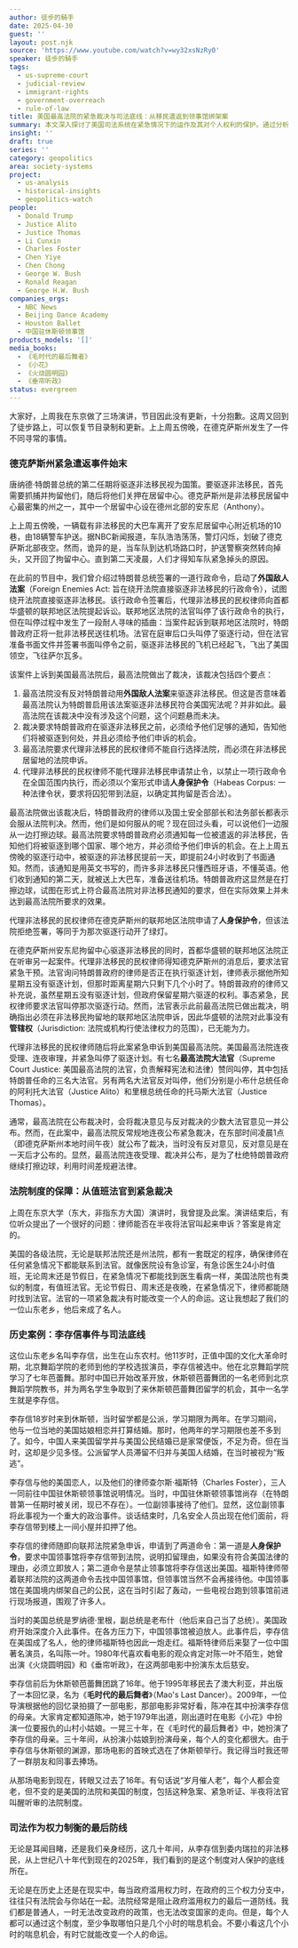 ```yaml
---
author: 徒步的騎手
date: 2025-04-30
guest: ''
layout: post.njk
source: 'https://www.youtube.com/watch?v=wy32xsNzRy0'
speaker: 徒步的騎手
tags:
  - us-supreme-court
  - judicial-review
  - immigrant-rights
  - government-overreach
  - rule-of-law
title: 美国最高法院的紧急裁决与司法底线：从移民遣返到领事馆绑架案
summary: 本文深入探讨了美国司法系统在紧急情况下的运作及其对个人权利的保护。通过分析美国最高法院连夜叫停非法移民遣返的案例，揭示了政府试图规避法律的策略与法院的制衡作用。文章还回顾了上世纪80年代中国驻休斯顿领事馆绑架中国公民李存信事件中法院的紧急介入，强调了司法机构作为阻止政府滥用权力、保障个人自由的最后一道防线的重要性。无论时代如何变迁，美国法院制度对公民权利的保障始终如一。
insight: ''
draft: true
series: ''
category: geopolitics
area: society-systems
project:
  - us-analysis
  - historical-insights
  - geopolitics-watch
people:
  - Donald Trump
  - Justice Alito
  - Justice Thomas
  - Li Cunxin
  - Charles Foster
  - Chen Yiye
  - Chen Chong
  - George W. Bush
  - Ronald Reagan
  - George H.W. Bush
companies_orgs:
  - NBC News
  - Beijing Dance Academy
  - Houston Ballet
  - 中国驻休斯顿领事馆
products_models: '[]'
media_books:
  - 《毛时代的最后舞者》
  - 《小花》
  - 《火烧圆明园》
  - 《垂帘听政》
status: evergreen
---
```


大家好，上周我在东京做了三场演讲，节目因此没有更新，十分抱歉。这周又回到了徒步路上，可以恢复节目录制和更新。上上周五傍晚，在德克萨斯州发生了一件不同寻常的事情。

### 德克萨斯州紧急遣返事件始末

唐纳德·特朗普总统的第二任期将驱逐非法移民视为国策。要驱逐非法移民，首先需要抓捕并拘留他们，随后将他们关押在居留中心。德克萨斯州是非法移民居留中心最密集的州之一，其中一个居留中心设在德州北部的安东尼（Anthony）。

上上周五傍晚，一辆载有非法移民的大巴车离开了安东尼居留中心附近机场的10巷，由18辆警车护送。据NBC新闻报道，车队浩浩荡荡，警灯闪烁，划破了德克萨斯北部夜空。然而，诡异的是，当车队到达机场路口时，护送警察突然转向掉头，又开回了拘留中心。直到第二天凌晨，人们才得知车队紧急掉头的原因。

在此前的节目中，我们曾介绍过特朗普总统签署的一道行政命令，启动了**外国敌人法案**（Foreign Enemies Act: 旨在绕开法院直接驱逐非法移民的行政命令），试图绕开法院直接驱逐非法移民。该行政命令签署后，代理非法移民的民权律师向首都华盛顿的联邦地区法院提起诉讼。联邦地区法院的法官叫停了该行政命令的执行，但在叫停过程中发生了一段耐人寻味的插曲：当案件起诉到联邦地区法院时，特朗普政府正将一批非法移民送往机场。法官在庭审后口头叫停了驱逐行动，但在法官准备书面文件并签署书面叫停令之前，驱逐非法移民的飞机已经起飞，飞出了美国领空，飞往萨尔瓦多。

该案件上诉到美国最高法院后，最高法院做出了裁决，该裁决包括四个要点：
1.  最高法院没有反对特朗普动用**外国敌人法案**来驱逐非法移民。但这是否意味着最高法院认为特朗普启用该法案驱逐非法移民符合美国宪法呢？并非如此。最高法院在该裁决中没有涉及这个问题，这个问题悬而未决。
2.  裁决要求特朗普政府在驱逐非法移民之前，必须给予他们足够的通知，告知他们将被驱逐到何处，并且必须给予他们申诉的机会。
3.  最高法院要求代理非法移民的民权律师不能自行选择法院，而必须在非法移民居留地的法院申诉。
4.  代理非法移民的民权律师不能代理非法移民申请禁止令，以禁止一项行政命令在全国范围内执行，而必须以个案形式申请**人身保护令**（Habeas Corpus: 一种法律令状，要求将囚犯带到法庭，以确定其拘留是否合法）。

最高法院做出该裁决后，特朗普政府的律师以及国土安全部部长和法务部长都表示会服从法院判决。然而，他们是如何服从的呢？现在回过头看，可以说他们一边服从一边打擦边球。最高法院要求特朗普政府必须通知每一位被遣返的非法移民，告知他们将被驱逐到哪个国家、哪个地方，并必须给予他们申诉的机会。在上上周五傍晚的驱逐行动中，被驱逐的非法移民提前一天，即提前24小时收到了书面通知。然而，该通知是用英文书写的，而许多非法移民只懂西班牙语，不懂英语。他们收到通知的第二天，就被送上大巴车，准备送往机场。特朗普政府这显然是在打擦边球，试图在形式上符合最高法院对非法移民通知的要求，但在实际效果上并未达到最高法院所要求的效果。

代理非法移民的民权律师在德克萨斯州的联邦地区法院申请了**人身保护令**，但该法院拒绝签署，等同于为那次驱逐行动开了绿灯。

在德克萨斯州安东尼拘留中心驱逐非法移民的同时，首都华盛顿的联邦地区法院正在听审另一起案件。代理非法移民的民权律师得知德克萨斯州的消息后，要求法官紧急干预。法官询问特朗普政府的律师是否正在执行驱逐计划，律师表示据他所知星期五没有驱逐计划，但那时距离星期六只剩下几个小时了。特朗普政府的律师又补充说，虽然星期五没有驱逐计划，但政府保留星期六驱逐的权利。事态紧急，民权律师要求法官叫停那次驱逐行动。然而，法官表示此前最高法院已做出裁决，明确指出必须在非法移民拘留地的联邦地区法院申诉，因此华盛顿的法院对此事没有**管辖权**（Jurisdiction: 法院或机构行使法律权力的范围），已无能为力。

代理非法移民的民权律师随后将此案紧急申诉到美国最高法院。美国最高法院连夜受理、连夜审理，并紧急叫停了驱逐计划。有七名**最高法院大法官**（Supreme Court Justice: 美国最高法院的法官，负责解释宪法和法律）赞同叫停，其中包括特朗普任命的三名大法官。另有两名大法官反对叫停，他们分别是小布什总统任命的阿利托大法官（Justice Alito）和里根总统任命的托马斯大法官（Justice Thomas）。

通常，最高法院在公布裁决时，会将裁决意见与反对裁决的少数大法官意见一并公布。然而，在此案中，最高法院反常规地连夜公布紧急裁决，在东部时间凌晨1点（即德克萨斯州本地时间午夜）就公布了裁决，当时没有反对意见，反对意见是在一天后才公布的。显然，最高法院连夜受理、裁决并公布，是为了杜绝特朗普政府继续打擦边球，利用时间差规避法律。

### 法院制度的保障：从值班法官到紧急裁决

上周在东京大学（东大，非指东方大国）演讲时，我曾提及此案。演讲结束后，有位听众提出了一个很好的问题：律师能否在半夜将法官叫起来申诉？答案是肯定的。

美国的各级法院，无论是联邦法院还是州法院，都有一套既定的程序，确保律师在任何紧急情况下都能联系到法官。就像医院设有急诊室，有急诊医生24小时值班，无论周末还是节假日，在紧急情况下都能找到医生看病一样，美国法院也有类似的制度，有值班法官。无论节假日、周末还是夜晚，在紧急情况下，律师都能随时找到法官。法官的一项紧急裁决有时能改变一个人的命运。这让我想起了我们的一位山东老乡，他后来成了名人。

### 历史案例：李存信事件与司法底线

这位山东老乡名叫李存信，出生在山东农村。他11岁时，正值中国的文化大革命时期，北京舞蹈学院的老师到他的学校选拔演员，李存信被选中。他在北京舞蹈学院学习了七年芭蕾舞。那时中国已开始改革开放，休斯顿芭蕾舞团的一名老师到北京舞蹈学院教书，并为两名学生争取到了来休斯顿芭蕾舞团留学的机会，其中一名学生就是李存信。

李存信18岁时来到休斯顿，当时留学都是公派，学习期限为两年。在学习期间，他与一位当地的美国姑娘相恋并打算结婚。那时，他两年的学习期限也差不多到了。如今，中国人来美国留学并与美国公民结婚已是家常便饭，不足为奇。但在当时，这却是少见多怪。公派留学人员滞留不归并与美国人结婚，在当时被视为“叛逃”。

李存信与他的美国恋人，以及他们的律师查尔斯·福斯特（Charles Foster），三人一同前往中国驻休斯顿领事馆说明情况。当时，中国驻休斯顿领事馆尚存（在特朗普第一任期时被关闭，现已不存在）。一位副领事接待了他们。显然，这位副领事将此事视为一个重大的政治事件。谈话结束时，几名安全人员出现在他们面前，将李存信带到楼上一间小屋并扣押了他。

李存信的律师随即向联邦法院紧急申诉，申请到了两道命令：第一道是**人身保护令**，要求中国领事馆将李存信带到法院，说明扣留理由，如果没有符合美国法律的理由，必须立即放人；第二道命令是禁止领事馆将李存信送出美国。福斯特律师带着联邦法院的这两道命令去找中国领事馆，但领事馆当然不会再接待他。中国领事馆在美国境内绑架自己的公民，这在当时引起了轰动，一些电视台跑到领事馆前进行现场报道，围观了许多人。

当时的美国总统是罗纳德·里根，副总统是老布什（他后来自己当了总统）。美国政府开始深度介入此事件。在各方压力下，中国领事馆被迫放人。此事件后，李存信在美国成了名人，他的律师福斯特也因此一炮走红。福斯特律师后来娶了一位中国著名演员，名叫陈一叶。1980年代喜欢看电影的观众肯定对陈一叶不陌生，她曾出演《火烧圆明园》和《垂帘听政》，在这两部电影中扮演东太后慈安。

李存信前后为休斯顿芭蕾舞团跳了16年。他于1995年移民去了澳大利亚，并出版了一本回忆录，名为《**毛时代的最后舞者**》（Mao's Last Dancer）。2009年，一位导演根据他的回忆录拍摄了一部电影，那部电影非常好看，陈冲在其中扮演李存信的母亲。大家肯定都知道陈冲，她于1979年出道，刚出道时在电影《小花》中扮演一位要报仇的山村小姑娘。一晃三十年，在《毛时代的最后舞者》中，她扮演了李存信的母亲。三十年间，从扮演小姑娘到扮演母亲，每个人的变化都很大。由于李存信与休斯顿的渊源，那场电影的首映式选在了休斯顿举行。我记得当时我还带了一群朋友和同事去捧场。

从那场电影到现在，转眼又过去了16年。有句话说“岁月催人老”，每个人都会变老，但不变的是美国的法院和美国的制度，包括这种急案、紧急听证、半夜将法官叫醒听审的法院制度。

### 司法作为权力制衡的最后防线

无论是耳闻目睹，还是我们亲身经历，这几十年间，从李存信到委内瑞拉的非法移民，从上世纪八十年代到现在的2025年，我们看到的是这个制度对人保护的底线所在。

无论是在历史上还是在现实中，每当政府滥用权力时，在政府的三个权力分支中，往往只有法院会与你站在一起。法院经常是阻止政府滥用权力的最后一道防线。我们都是普通人，一时无法改变政府的政策，也无法改变国家的走向。但是，每个人都可以通过这个制度，至少争取哪怕只是几个小时的喘息机会。不要小看这几个小时的喘息机会，有时它就能改变一个人的命运。